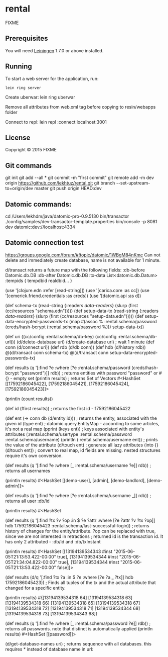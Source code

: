 # rental

FIXME

## Prerequisites

You will need [Leiningen][1] 1.7.0 or above installed.

[1]: https://github.com/technomancy/leiningen

## Running

To start a web server for the application, run:

    lein ring server

Create uberwar:
lein ring uberwar

Remove all attributes from web.xml <webapp> tag before copying to resin/webapps folder

Connect to repl:
lein repl :connect localhost:3001

## License

Copyright © 2015 FIXME

## Git commands

git init
git add --all *
git commit -m "first commit"
git remote add -m dev origin https://github.com/lekhtuz/rental.git
git branch --set-upstream-to=origin/dev master
git push origin HEAD:dev


## Datomic commands:

cd /Users/lekhdm/java/datomic-pro-0.9.5130
bin/transactor ./config/samples/dev-transactor-template.properties
bin/console -p 8081 dev datomic:dev://localhost:4334

## Datomic connection test

https://groups.google.com/forum/#!topic/datomic/1WBgM84nKmc
Can not delete and immediately create database, name is not available for 1 minute.

d/transact returns a future map with the following fields:
:db-before Datomic.db.DB
:db-after Datomic.db.DB
:tx-data List<datomic.db.Datum>
:tempids { tempdbid realdbid... }

(use '[clojure.edn :refer [read-string]])
(use '[carica.core :as cc])
(use '[cemerick.friend.credentials :as creds])
(use '[datomic.api :as d])

(def schema-tx (read-string {:readers *data-readers*} (slurp (first (cc/resources "schema.edn")))))
(def setup-data-tx (read-string {:readers *data-readers*} (slurp (first (cc/resources "setup-data.edn")))))
(def setup-data-encrypted-passwords-tx (map #(assoc % :rental.schema/password (creds/hash-bcrypt (:rental.schema/password %))) setup-data-tx))

(def uri ((cc/config :rental.schema/db-key) (cc/config :rental.schema/db-url)))
(d/delete-database uri)
(d/create-database uri)
; wait 1 minute
(def conn (d/connect uri))
(def rdb (d/db conn))
(def hdb (d/history rdb))
@(d/transact conn schema-tx)
@(d/transact conn setup-data-encrypted-passwords-tx)

(def results (q '[:find ?e :where [?e :rental.schema/password (creds/hash-bcrypt "password")]] rdb))
; returns entities with password "password" or #{} - empty set
(println results)
; returns Set of Vectors #<HashSet [[17592186045422], [17592186045421], [17592186045424], [17592186045423]]>

(println (count results))

(def id (ffirst results))
; returns the first id - 17592186045422

(def ent (-> conn db (d/entity id)))
; returns the entity, associated with the given id
(type ent)
; datomic.query.EntityMap - according to some articles, it's not a real map
(pprint (keys ent))
; keys associated with entity's attributes (:rental.schema/usertype :rental.schema/password :rental.schema/username)
(println (:rental.schema/username ent))
; prints the value of the attribute
(d/touch ent)
; generate all lazy attributes
(into {} (d/touch ent))
; convert to real map, id fields are missing. nested structures require it's own conversion.

(def results (q '[:find ?e :where [_ :rental.schema/username ?e]] rdb))
; returns all usernames

(println results)
#<HashSet [[demo-user], [admin], [demo-landlord], [demo-admin]]>

(def results (q '[:find ?e :where [?e :rental.schema/username _]] rdb))
; returns all user :db/id

(println results)
#<HashSet 

(def results (q '[:find ?tx ?v ?op :in $ ?e ?attr :where [?e ?attr ?v ?tx ?op]] hdb 17592186045423 :rental.schema/last-successful-login))
; returns history of changes for the entity/attribute. ?op can be replaced with true, since we are not interested in retractions
; returned id is the transaction id. It has only 2 attributed - :db/id and :db/txInstant

(println results)
#<HashSet [[13194139534343 #inst "2015-06-05T21:13:53.422-00:00" true], [13194139534344 #inst "2015-06-05T21:34:04.822-00:00" true], [13194139534344 #inst "2015-06-05T21:13:53.422-00:00" false]]>

(def results (d/q '[:find ?tx ?a :in $ ?e :where [?e ?a _ ?tx]] hdb 17592186045423))
; Finds all tuples of the tx and the actual attribute that changed for a specific entity.

(println results)
#{[13194139534318 64] [13194139534318 63] [13194139534318 66] [13194139534318 65] [13194139534318 67] [13194139534318 72] [13194139534318 71] [13194139534344 68] [13194139534318 73] [13194139534343 68]}

(def results (q '[:find ?e :where [_ :rental.schema/password ?e]] rdb))
; returns all passwords. note that distinct is automatically applied
(println results)
#<HashSet [[password]]>

(d/get-database-names uri)
; returns sequence with all databases. this requires * instead of database name in url: 

